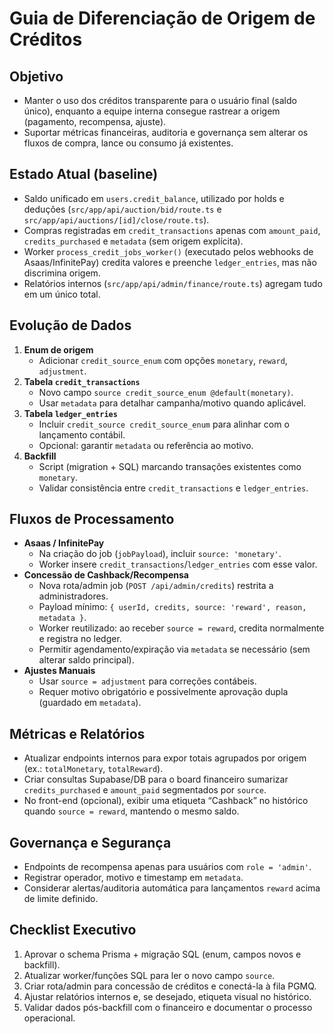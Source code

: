 # Guia de Diferenciação de Origem de Créditos

## Objetivo
- Manter o uso dos créditos transparente para o usuário final (saldo único), enquanto a equipe interna consegue rastrear a origem (pagamento, recompensa, ajuste).
- Suportar métricas financeiras, auditoria e governança sem alterar os fluxos de compra, lance ou consumo já existentes.

## Estado Atual (baseline)
- Saldo unificado em `users.credit_balance`, utilizado por holds e deduções (`src/app/api/auction/bid/route.ts` e `src/app/api/auctions/[id]/close/route.ts`).
- Compras registradas em `credit_transactions` apenas com `amount_paid`, `credits_purchased` e `metadata` (sem origem explícita).
- Worker `process_credit_jobs_worker()` (executado pelos webhooks de Asaas/InfinitePay) credita valores e preenche `ledger_entries`, mas não discrimina origem.
- Relatórios internos (`src/app/api/admin/finance/route.ts`) agregam tudo em um único total.

## Evolução de Dados
1. **Enum de origem**  
   - Adicionar `credit_source_enum` com opções `monetary`, `reward`, `adjustment`.
2. **Tabela `credit_transactions`**  
   - Novo campo `source credit_source_enum @default(monetary)`.  
   - Usar `metadata` para detalhar campanha/motivo quando aplicável.
3. **Tabela `ledger_entries`**  
   - Incluir `credit_source credit_source_enum` para alinhar com o lançamento contábil.  
   - Opcional: garantir `metadata` ou referência ao motivo.
4. **Backfill**  
   - Script (migration + SQL) marcando transações existentes como `monetary`.  
   - Validar consistência entre `credit_transactions` e `ledger_entries`.

## Fluxos de Processamento
- **Asaas / InfinitePay**  
  - Na criação do job (`jobPayload`), incluir `source: 'monetary'`.  
  - Worker insere `credit_transactions`/`ledger_entries` com esse valor.
- **Concessão de Cashback/Recompensa**  
  - Nova rota/admin job (`POST /api/admin/credits`) restrita a administradores.  
  - Payload mínimo: `{ userId, credits, source: 'reward', reason, metadata }`.  
  - Worker reutilizado: ao receber `source = reward`, credita normalmente e registra no ledger.  
  - Permitir agendamento/expiração via `metadata` se necessário (sem alterar saldo principal).
- **Ajustes Manuais**  
  - Usar `source = adjustment` para correções contábeis.  
  - Requer motivo obrigatório e possivelmente aprovação dupla (guardado em `metadata`).

## Métricas e Relatórios
- Atualizar endpoints internos para expor totais agrupados por origem (ex.: `totalMonetary`, `totalReward`).  
- Criar consultas Supabase/DB para o board financeiro sumarizar `credits_purchased` e `amount_paid` segmentados por `source`.
- No front-end (opcional), exibir uma etiqueta “Cashback” no histórico quando `source = reward`, mantendo o mesmo saldo.

## Governança e Segurança
- Endpoints de recompensa apenas para usuários com `role = 'admin'`.  
- Registrar operador, motivo e timestamp em `metadata`.  
- Considerar alertas/auditoria automática para lançamentos `reward` acima de limite definido.

## Checklist Executivo
1. Aprovar o schema Prisma + migração SQL (enum, campos novos e backfill).  
2. Atualizar worker/funções SQL para ler o novo campo `source`.  
3. Criar rota/admin para concessão de créditos e conectá-la à fila PGMQ.  
4. Ajustar relatórios internos e, se desejado, etiqueta visual no histórico.  
5. Validar dados pós-backfill com o financeiro e documentar o processo operacional.

